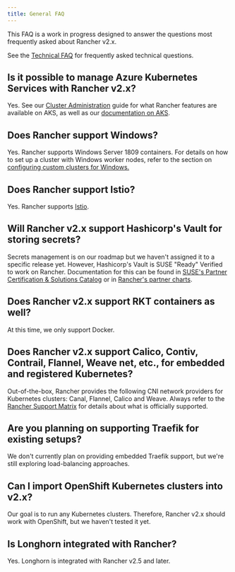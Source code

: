 ```yaml
---
title: General FAQ
---
```


<head>
  <link rel="canonical" href="https://ranchermanager.docs.rancher.com/faq/general-faq"/>
</head>

This FAQ is a work in progress designed to answer the questions most frequently asked about Rancher v2.x.

See the [Technical FAQ](technical-items.md) for frequently asked technical questions.

## Is it possible to manage Azure Kubernetes Services with Rancher v2.x?

Yes. See our [Cluster Administration](../how-to-guides/new-user-guides/manage-clusters/manage-clusters.md) guide for what Rancher features are available on AKS, as well as our [documentation on AKS](../getting-started/installation-and-upgrade/install-upgrade-on-a-kubernetes-cluster/rancher-on-aks.md).

## Does Rancher support Windows?

Yes. Rancher supports Windows Server 1809 containers. For details on how to set up a cluster with Windows worker nodes, refer to the section on [configuring custom clusters for Windows.](../how-to-guides/new-user-guides/kubernetes-clusters-in-rancher-setup/use-windows-clusters/use-windows-clusters.md)

## Does Rancher support Istio?

Yes. Rancher supports [Istio](../integrations-in-rancher/istio/istio.md).

## Will Rancher v2.x support Hashicorp's Vault for storing secrets?

Secrets management is on our roadmap but we haven't assigned it to a specific release yet. However, Hashicorp's Vault is SUSE "Ready" Verified to work on Rancher. Documentation for this can be found in [SUSE's Partner Certification & Solutions Catalog](https://www.suse.com/pcsc/viewVersionPage?versionID=23747) or in [Rancher's partner charts](https://github.com/rancher/partner-charts/tree/main-source/charts/hashicorp).

## Does Rancher v2.x support RKT containers as well?

At this time, we only support Docker.

## Does Rancher v2.x support Calico, Contiv, Contrail, Flannel, Weave net, etc., for embedded and registered Kubernetes?

Out-of-the-box, Rancher provides the following CNI network providers for Kubernetes clusters: Canal, Flannel, Calico and Weave.  Always refer to the [Rancher Support Matrix](https://rancher.com/support-maintenance-terms/) for details about what is officially supported.

## Are you planning on supporting Traefik for existing setups?

We don't currently plan on providing embedded Traefik support, but we're still exploring load-balancing approaches.

## Can I import OpenShift Kubernetes clusters into v2.x?

Our goal is to run any Kubernetes clusters. Therefore, Rancher v2.x should work with OpenShift, but we haven't tested it yet.

## Is Longhorn integrated with Rancher?

Yes. Longhorn is integrated with Rancher v2.5 and later.
